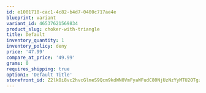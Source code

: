 ```yaml
---
id: e1001718-cac1-4c82-b4d7-0400c717ae4e
blueprint: variant
variant_id: 46537621569834
product_slug: choker-with-triangle
title: Default
inventory_quantity: 1
inventory_policy: deny
price: '47.99'
compare_at_price: '49.99'
grams: 0
requires_shipping: true
option1: 'Default Title'
storefront_id: Z2lkOi8vc2hvcGlmeS9Qcm9kdWN0VmFyaWFudC80NjUzNzYyMTU2OTgzNA==
---
```

